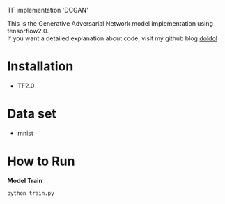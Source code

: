 TF implementation 'DCGAN'

This is the Generative Adversarial Network model implementation using tensorflow2.0.<br/>
If you want a detailed explanation about code, visit my github blog.[doldol](https://doldolee.github.io/categories/)

# Installation
- TF2.0

# Data set
- mnist

# How to Run

**Model Train**
```
python train.py
```


